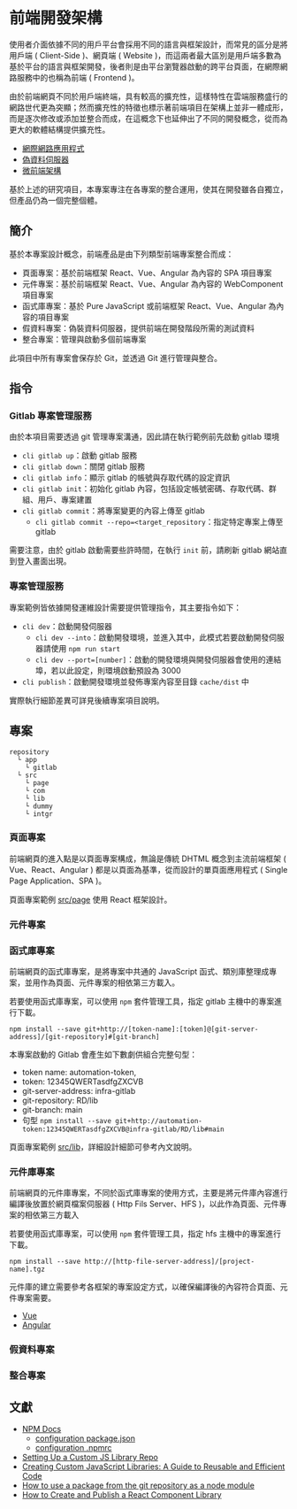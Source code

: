 # 前端開發架構

使用者介面依據不同的用戶平台會採用不同的語言與框架設計，而常見的區分是將用戶端 ( Client-Side )、網頁端 ( Website )，而這兩者最大區別是用戶端多數為基於平台的語言與框架開發，後者則是由平台瀏覽器啟動的跨平台頁面，在網際網路服務中的也稱為前端 ( Frontend )。

由於前端網頁不同於用戶端終端，具有較高的擴充性，這樣特性在雲端服務盛行的網路世代更為突顯；然而擴充性的特徵也標示著前端項目在架構上並非一體成形，而是逐次修改或添加並整合而成，在這概念下也延伸出了不同的開發概念，從而為更大的軟體結構提供擴充性。

+ [網際網路應用程式](https://github.com/eastmoon/react-application-project)
+ [偽資料伺服器](https://github.com/eastmoon/dummy-data-server)
+ [微前端架構](https://github.com/eastmoon/research-microfontend)

基於上述的研究項目，本專案專注在各專案的整合運用，使其在開發雖各自獨立，但產品仍為一個完整個體。

## 簡介

基於本專案設計概念，前端產品是由下列類型前端專案整合而成：

+ 頁面專案：基於前端框架 React、Vue、Angular 為內容的 SPA 項目專案
+ 元件專案：基於前端框架 React、Vue、Angular 為內容的 WebComponent 項目專案
+ 函式庫專案：基於 Pure JavaScript 或前端框架 React、Vue、Angular 為內容的項目專案
+ 假資料專案：偽裝資料伺服器，提供前端在開發階段所需的測試資料
+ 整合專案：管理與啟動多個前端專案

此項目中所有專案會保存於 Git，並透過 Git 進行管理與整合。

## 指令

### Gitlab 專案管理服務

由於本項目需要透過 git 管理專案溝通，因此請在執行範例前先啟動 gitlab 環境

+ ```cli gitlab up```：啟動 gitlab 服務
+ ```cli gitlab down```：關閉 gitlab 服務
+ ```cli gitlab info```：顯示 gitlab 的帳號與存取代碼的設定資訊
+ ```cli gitlab init```：初始化 gitlab 內容，包括設定帳號密碼、存取代碼、群組、用戶、專案建置
+ ```cli gitlab commit```：將專案變更的內容上傳至 gitlab
    - ```cli gitlab commit --repo=<target_repository```：指定特定專案上傳至 gitlab

需要注意，由於 gitlab 啟動需要些許時間，在執行 ```init``` 前，請刷新 gitlab 網站直到登入畫面出現。

### 專案管理服務

專案範例皆依據開發運維設計需要提供管理指令，其主要指令如下：

+ ```cli dev```：啟動開發伺服器
    - ```cli dev --into```：啟動開發環境，並進入其中，此模式若要啟動開發伺服器請使用 ```npm run start```
    - ```cli dev --port=[number]```：啟動的開發環境與開發伺服器會使用的連結埠，若以此設定，則環境啟動預設為 3000
+ ```cli publish```：啟動開發環境並發佈專案內容至目錄 ```cache/dist``` 中

實際執行細節差異可詳見後續專案項目說明。

## 專案

```
repository
  └ app
    └ gitlab
  └ src
    └ page
    └ com
    └ lib
    └ dummy
    └ intgr
```

### 頁面專案

前端網頁的進入點是以頁面專案構成，無論是傳統 DHTML 概念到主流前端框架 ( Vue、React、Angular ) 都是以頁面為基準，從而設計的單頁面應用程式 ( Single Page Application、SPA )。

頁面專案範例 [src/page](./src/page) 使用 React 框架設計。

### 元件專案

### 函式庫專案

前端網頁的函式庫專案，是將專案中共通的 JavaScript 函式、類別庫整理成專案，並用作為頁面、元件專案的相依第三方載入。

若要使用函式庫專案，可以使用 ```npm``` 套件管理工具，指定 gitlab 主機中的專案進行下載。

```
npm install --save git+http://[token-name]:[token]@[git-server-address]/[git-repository]#[git-branch]
```

本專案啟動的 Gitlab 會產生如下數劇供組合完整句型：
+ token name: automation-token,
+ token: 12345QWERTasdfgZXCVB
+ git-server-address: infra-gitlab
+ git-repository: RD/lib
+ git-branch: main
+ 句型 ```npm install --save git+http://automation-token:12345QWERTasdfgZXCVB@infra-gitlab/RD/lib#main```

頁面專案範例 [src/lib](./src/lib)，詳細設計細節可參考內文說明。

### 元件庫專案

前端網頁的元件庫專案，不同於函式庫專案的使用方式，主要是將元件庫內容進行編譯後放置於網頁檔案伺服器 ( Http Fils Server、HFS )，以此作為頁面、元件專案的相依第三方載入

若要使用函式庫專案，可以使用 ```npm``` 套件管理工具，指定 hfs 主機中的專案進行下載。

```
npm install --save http://[http-file-server-address]/[project-name].tgz
```

元件庫的建立需要參考各框架的專案設定方式，以確保編譯後的內容符合頁面、元件專案需要。

+ [Vue](https://cli.vuejs.org/guide/build-targets.html#library)
+ [Angular](https://angular.io/guide/creating-libraries)


### 假資料專案

### 整合專案

## 文獻

+ [NPM Docs](https://docs.npmjs.com/about-npm)
    - [configuration package.json](https://docs.npmjs.com/cli/v10/configuring-npm/package-json)
    - [configuration .npmrc](https://docs.npmjs.com/cli/v10/configuring-npm/npmrc)
+ [Setting Up a Custom JS Library Repo](https://community.appsmith.com/tutorial/setting-custom-js-library-repo)
+ [Creating Custom JavaScript Libraries: A Guide to Reusable and Efficient Code](https://blog.bitsrc.io/creating-custom-javascript-libraries-a-guide-to-reusable-and-efficient-code-2bcaff45339d)
+ [How to use a package from the git repository as a node module](https://medium.com/pravin-lolage/how-to-use-your-own-package-from-git-repository-as-a-node-module-8b543c13957e)
+ [How to Create and Publish a React Component Library](https://dev.to/alexeagleson/how-to-create-and-publish-a-react-component-library-2oe)
